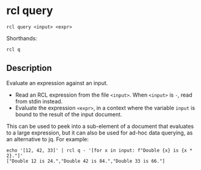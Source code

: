 # rcl query

    rcl query <input> <expr>

Shorthands:

    rcl q

## Description

Evaluate an expression against an input.

 * Read an RCL expression from the file `<input>`. When `<input>` is `-`,
   read from stdin instead.
 * Evaluate the expression `<expr>`, in a context where the variable `input`
   is bound to the result of the input document.

This can be used to peek into a sub-element of a document that evaluates to a
large expression, but it can also be used for ad-hoc data querying, as an
alternative to jq. For example:

    echo '[12, 42, 33]' | rcl q - '[for x in input: f"Double {x} is {x * 2}."]'
    ["Double 12 is 24.","Double 42 is 84.","Double 33 is 66."]
